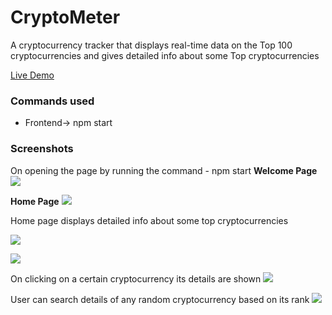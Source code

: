 # CryptoMeter
A cryptocurrency tracker that displays real-time data on the Top 100 cryptocurrencies and gives detailed info about some Top cryptocurrencies

[Live Demo](https://vibhashdwivedi.github.io/home)

### Commands used
- Frontend-> npm start

### Screenshots

   On opening the page by running the command - npm start
   **Welcome Page**
   ![](https://github.com/VibhashDwivedi/CryptoMeter/blob/main/Screenshots/About.png?raw=true)

   **Home Page**
   ![](https://github.com/VibhashDwivedi/CryptoMeter/blob/main/Screenshots/Home.png?raw=true)

   Home page displays detailed info about some top cryptocurrencies

   ![](https://github.com/VibhashDwivedi/CryptoMeter/blob/main/Screenshots/Crypto-details.png?raw=true)
   
   ![](https://github.com/VibhashDwivedi/CryptoMeter/blob/main/Screenshots/Crypto-details-2.png?raw=true)

   On clicking on a certain cryptocurrency its details are shown
   ![](https://github.com/VibhashDwivedi/CryptoMeter/blob/main/Screenshots/bitcoin.png?raw=true)

   User can search details of any random cryptocurrency based on its rank
   ![](https://github.com/VibhashDwivedi/CryptoMeter/blob/main/Screenshots/random.png?raw=true)
   
  
